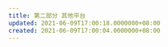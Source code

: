 ```yaml
---
title: 第二部分 其他平台
updated: 2021-06-09T17:00:18.0000000+08:00
created: 2021-06-09T17:00:04.0000000+08:00
---
```


